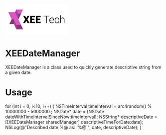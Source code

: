 <a href="https://xeetech.com">![Alt text](/images/xee_01.png)</a> 

XEEDateManager
==============

XEEDateManager is a class used to quickly generate descriptive string from a given date.


Usage
==============



for (int i = 0; i<10; i++) {
        NSTimeInterval timeInterval = arc4random() % 10000000 - 5000000.;
        NSDate* date = [NSDate dateWithTimeIntervalSinceNow:timeInterval];
        NSString* descriptiveDate = [[XEEDateManager sharedManager] descriptiveTimeForDate:date];
        NSLog(@"Described date %@ as: '%@'", date, descriptiveDate);
    }
